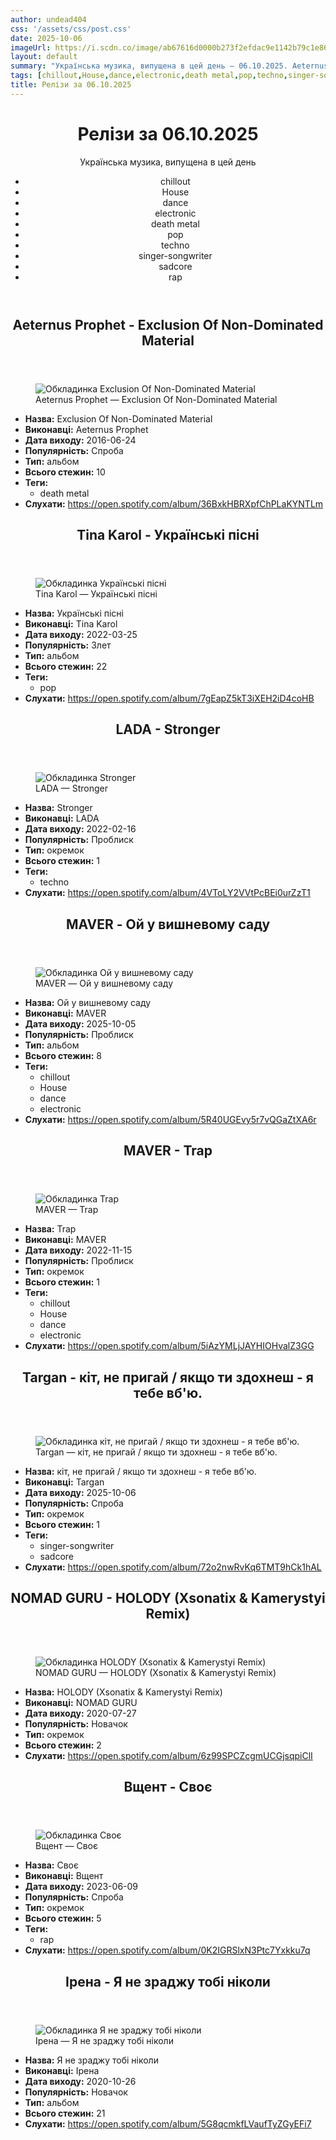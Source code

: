 ```yaml
---
author: undead404
css: '/assets/css/post.css'
date: 2025-10-06
imageUrl: https://i.scdn.co/image/ab67616d0000b273f2efdac9e1142b79c1e86536
layout: default
summary: "Українська музика, випущена в цей день – 06.10.2025. Aeternus Prophet, Tina Karol, LADA, MAVER і Targan"
tags: [chillout,House,dance,electronic,death metal,pop,techno,singer-songwriter,sadcore,rap]
title: Релізи за 06.10.2025
---
```


<main class="main-content">
  <header>
    <h1>Релізи за <time datetime="2025-10-06">06.10.2025</time></h1>
    <p class="summary">Українська музика, випущена в цей день</p>
      <ul class="tags">
          <li>chillout</li>
          <li>House</li>
          <li>dance</li>
          <li>electronic</li>
          <li>death metal</li>
          <li>pop</li>
          <li>techno</li>
          <li>singer-songwriter</li>
          <li>sadcore</li>
          <li>rap</li>
      </ul>
  </header>
  <section class="releases">
    <article class="release">
      <header>
        <h2>
          Aeternus Prophet - Exclusion Of Non-Dominated Material
        </h2>
      </header>
      <figure>
        <img src="https://i.scdn.co/image/ab67616d0000b273f2efdac9e1142b79c1e86536" alt="Обкладинка Exclusion Of Non-Dominated Material">
        <figcaption>Aeternus Prophet — Exclusion Of Non-Dominated Material</figcaption>
      </figure>
      <ul>
        <li><strong>Назва:</strong> Exclusion Of Non-Dominated Material</li>
        <li><strong>Виконавці:</strong> Aeternus Prophet</li>
        <li><strong>Дата виходу:</strong> 2016-06-24</li>
        <li><strong>Популярність:</strong> Спроба</li>
        <li><strong>Тип:</strong> альбом</li>
        <li><strong>Всього стежин:</strong> 10</li>
            <li><strong>Теги:</strong>
            <ul class="tags">
                <li class="tag">death metal</li>
            </ul>
            </li>
        <li><strong>Слухати:</strong> <a href="https://open.spotify.com/album/36BxkHBRXpfChPLaKYNTLm" target="_blank">https:&#x2F;&#x2F;open.spotify.com&#x2F;album&#x2F;36BxkHBRXpfChPLaKYNTLm</a></li>
      </ul>
    </article>
    <article class="release">
      <header>
        <h2>
          Tina Karol - Українські пісні
        </h2>
      </header>
      <figure>
        <img src="https://i.scdn.co/image/ab67616d0000b2738a07ba3f96b667c3d7ae81c5" alt="Обкладинка Українські пісні">
        <figcaption>Tina Karol — Українські пісні</figcaption>
      </figure>
      <ul>
        <li><strong>Назва:</strong> Українські пісні</li>
        <li><strong>Виконавці:</strong> Tina Karol</li>
        <li><strong>Дата виходу:</strong> 2022-03-25</li>
        <li><strong>Популярність:</strong> Злет</li>
        <li><strong>Тип:</strong> альбом</li>
        <li><strong>Всього стежин:</strong> 22</li>
            <li><strong>Теги:</strong>
            <ul class="tags">
                <li class="tag">pop</li>
            </ul>
            </li>
        <li><strong>Слухати:</strong> <a href="https://open.spotify.com/album/7gEapZ5kT3iXEH2iD4coHB" target="_blank">https:&#x2F;&#x2F;open.spotify.com&#x2F;album&#x2F;7gEapZ5kT3iXEH2iD4coHB</a></li>
      </ul>
    </article>
    <article class="release">
      <header>
        <h2>
          LADA - Stronger
        </h2>
      </header>
      <figure>
        <img src="https://i.scdn.co/image/ab67616d0000b27301585c36618b962e3ad55e51" alt="Обкладинка Stronger">
        <figcaption>LADA — Stronger</figcaption>
      </figure>
      <ul>
        <li><strong>Назва:</strong> Stronger</li>
        <li><strong>Виконавці:</strong> LADA</li>
        <li><strong>Дата виходу:</strong> 2022-02-16</li>
        <li><strong>Популярність:</strong> Проблиск</li>
        <li><strong>Тип:</strong> окремок</li>
        <li><strong>Всього стежин:</strong> 1</li>
            <li><strong>Теги:</strong>
            <ul class="tags">
                <li class="tag">techno</li>
            </ul>
            </li>
        <li><strong>Слухати:</strong> <a href="https://open.spotify.com/album/4VToLY2VVtPcBEi0urZzT1" target="_blank">https:&#x2F;&#x2F;open.spotify.com&#x2F;album&#x2F;4VToLY2VVtPcBEi0urZzT1</a></li>
      </ul>
    </article>
    <article class="release">
      <header>
        <h2>
          MAVER - Ой у вишневому саду
        </h2>
      </header>
      <figure>
        <img src="https://i.scdn.co/image/ab67616d0000b273f3cab26f8281b62ae06c366a" alt="Обкладинка Ой у вишневому саду">
        <figcaption>MAVER — Ой у вишневому саду</figcaption>
      </figure>
      <ul>
        <li><strong>Назва:</strong> Ой у вишневому саду</li>
        <li><strong>Виконавці:</strong> MAVER</li>
        <li><strong>Дата виходу:</strong> 2025-10-05</li>
        <li><strong>Популярність:</strong> Проблиск</li>
        <li><strong>Тип:</strong> альбом</li>
        <li><strong>Всього стежин:</strong> 8</li>
            <li><strong>Теги:</strong>
            <ul class="tags">
                <li class="tag">chillout</li>
                <li class="tag">House</li>
                <li class="tag">dance</li>
                <li class="tag">electronic</li>
            </ul>
            </li>
        <li><strong>Слухати:</strong> <a href="https://open.spotify.com/album/5R40UGEvy5r7vQGaZtXA6r" target="_blank">https:&#x2F;&#x2F;open.spotify.com&#x2F;album&#x2F;5R40UGEvy5r7vQGaZtXA6r</a></li>
      </ul>
    </article>
    <article class="release">
      <header>
        <h2>
          MAVER - Trap
        </h2>
      </header>
      <figure>
        <img src="https://i.scdn.co/image/ab67616d0000b27365d1a9c015251f310d6210e5" alt="Обкладинка Trap">
        <figcaption>MAVER — Trap</figcaption>
      </figure>
      <ul>
        <li><strong>Назва:</strong> Trap</li>
        <li><strong>Виконавці:</strong> MAVER</li>
        <li><strong>Дата виходу:</strong> 2022-11-15</li>
        <li><strong>Популярність:</strong> Проблиск</li>
        <li><strong>Тип:</strong> окремок</li>
        <li><strong>Всього стежин:</strong> 1</li>
            <li><strong>Теги:</strong>
            <ul class="tags">
                <li class="tag">chillout</li>
                <li class="tag">House</li>
                <li class="tag">dance</li>
                <li class="tag">electronic</li>
            </ul>
            </li>
        <li><strong>Слухати:</strong> <a href="https://open.spotify.com/album/5iAzYMLjJAYHIOHvalZ3GG" target="_blank">https:&#x2F;&#x2F;open.spotify.com&#x2F;album&#x2F;5iAzYMLjJAYHIOHvalZ3GG</a></li>
      </ul>
    </article>
    <article class="release">
      <header>
        <h2>
          Targan - кіт, не пригай &#x2F; якщо ти здохнеш - я тебе вб&#39;ю.
        </h2>
      </header>
      <figure>
        <img src="https://i.scdn.co/image/ab67616d0000b273fb9cd48d524083384fc9339e" alt="Обкладинка кіт, не пригай &#x2F; якщо ти здохнеш - я тебе вб&#39;ю.">
        <figcaption>Targan — кіт, не пригай &#x2F; якщо ти здохнеш - я тебе вб&#39;ю.</figcaption>
      </figure>
      <ul>
        <li><strong>Назва:</strong> кіт, не пригай &#x2F; якщо ти здохнеш - я тебе вб&#39;ю.</li>
        <li><strong>Виконавці:</strong> Targan</li>
        <li><strong>Дата виходу:</strong> 2025-10-06</li>
        <li><strong>Популярність:</strong> Спроба</li>
        <li><strong>Тип:</strong> окремок</li>
        <li><strong>Всього стежин:</strong> 1</li>
            <li><strong>Теги:</strong>
            <ul class="tags">
                <li class="tag">singer-songwriter</li>
                <li class="tag">sadcore</li>
            </ul>
            </li>
        <li><strong>Слухати:</strong> <a href="https://open.spotify.com/album/72o2nwRvKq6TMT9hCk1hAL" target="_blank">https:&#x2F;&#x2F;open.spotify.com&#x2F;album&#x2F;72o2nwRvKq6TMT9hCk1hAL</a></li>
      </ul>
    </article>
    <article class="release">
      <header>
        <h2>
          NOMAD GURU - HOLODY (Xsonatix &amp; Kamerystyi Remix)
        </h2>
      </header>
      <figure>
        <img src="https://i.scdn.co/image/ab67616d0000b2739da9bcaaad97971b12b6bcea" alt="Обкладинка HOLODY (Xsonatix &amp; Kamerystyi Remix)">
        <figcaption>NOMAD GURU — HOLODY (Xsonatix &amp; Kamerystyi Remix)</figcaption>
      </figure>
      <ul>
        <li><strong>Назва:</strong> HOLODY (Xsonatix &amp; Kamerystyi Remix)</li>
        <li><strong>Виконавці:</strong> NOMAD GURU</li>
        <li><strong>Дата виходу:</strong> 2020-07-27</li>
        <li><strong>Популярність:</strong> Новачок</li>
        <li><strong>Тип:</strong> окремок</li>
        <li><strong>Всього стежин:</strong> 2</li>
        <li><strong>Слухати:</strong> <a href="https://open.spotify.com/album/6z99SPCZcgmUCGjsqpiClI" target="_blank">https:&#x2F;&#x2F;open.spotify.com&#x2F;album&#x2F;6z99SPCZcgmUCGjsqpiClI</a></li>
      </ul>
    </article>
    <article class="release">
      <header>
        <h2>
          Вщент - Своє
        </h2>
      </header>
      <figure>
        <img src="https://i.scdn.co/image/ab67616d0000b273dc5256c608a850907d982cb3" alt="Обкладинка Своє">
        <figcaption>Вщент — Своє</figcaption>
      </figure>
      <ul>
        <li><strong>Назва:</strong> Своє</li>
        <li><strong>Виконавці:</strong> Вщент</li>
        <li><strong>Дата виходу:</strong> 2023-06-09</li>
        <li><strong>Популярність:</strong> Спроба</li>
        <li><strong>Тип:</strong> окремок</li>
        <li><strong>Всього стежин:</strong> 5</li>
            <li><strong>Теги:</strong>
            <ul class="tags">
                <li class="tag">rap</li>
            </ul>
            </li>
        <li><strong>Слухати:</strong> <a href="https://open.spotify.com/album/0K2IGRSlxN3Ptc7Yxkku7q" target="_blank">https:&#x2F;&#x2F;open.spotify.com&#x2F;album&#x2F;0K2IGRSlxN3Ptc7Yxkku7q</a></li>
      </ul>
    </article>
    <article class="release">
      <header>
        <h2>
          Ірена - Я не зраджу тобі ніколи
        </h2>
      </header>
      <figure>
        <img src="https://i.scdn.co/image/ab67616d0000b2730c10553a65a8cb8d86b686ea" alt="Обкладинка Я не зраджу тобі ніколи">
        <figcaption>Ірена — Я не зраджу тобі ніколи</figcaption>
      </figure>
      <ul>
        <li><strong>Назва:</strong> Я не зраджу тобі ніколи</li>
        <li><strong>Виконавці:</strong> Ірена</li>
        <li><strong>Дата виходу:</strong> 2020-10-26</li>
        <li><strong>Популярність:</strong> Новачок</li>
        <li><strong>Тип:</strong> альбом</li>
        <li><strong>Всього стежин:</strong> 21</li>
        <li><strong>Слухати:</strong> <a href="https://open.spotify.com/album/5G8qcmkfLVaufTyZGyEFi7" target="_blank">https:&#x2F;&#x2F;open.spotify.com&#x2F;album&#x2F;5G8qcmkfLVaufTyZGyEFi7</a></li>
      </ul>
    </article>
  </section>
</main>
